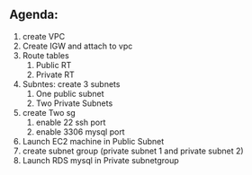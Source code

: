 ## Agenda:
 1. create VPC
 2. Create IGW and attach to vpc
 3. Route tables
     1. Public RT
     2. Private RT 
 4. Subntes: create 3 subnets
     1.  One public subnet
     2.  Two Private Subnets
 5. create Two sg 
     1. enable 22 ssh port
     2. enable 3306 mysql port 
 6. Launch EC2 machine in Public Subnet
 7. create subnet group (private subnet 1 and private subnet 2)
 8. Launch RDS mysql in Private subnetgroup
